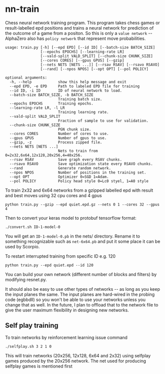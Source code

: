 # nn-train
Chess neural network training program. This program takes chess games or result-labelled
epd positions and trains a neural network for prediction of the outcome of a game from a positon. 
So this is only a `value network` -- AlphaZero also has `policy network` that represent move probabilities.

	usage: train.py [-h] [--epd EPD] [--id ID] [--batch-size BATCH_SIZE]
	                [--epochs EPOCHS] [--learning-rate LR]
	                [--vald-split VALD_SPLIT] [--chunk-size CHUNK_SIZE]
	                [--cores CORES] [--gpus GPUS] [--gzip]
	                [--nets NETS [NETS ...]] [--rsav RSAV] [--rsavo RSAVO]
	                [--rand] [--npos NPOS] [--opt OPT] [--pol POLICY]

	optional arguments:
	  -h, --help            show this help message and exit
	  --epd EPD, -e EPD     Path to labeled EPD file for training
	  --id ID, -i ID        ID of neural network to load.
	  --batch-size BATCH_SIZE, -b BATCH_SIZE
	                        Training batch size.
	  --epochs EPOCHS       Training epochs.
	  --learning-rate LR, -l LR
	                        Training learning rate.
	  --vald-split VALD_SPLIT
	                        Fraction of sample to use for validation.
	  --chunk-size CHUNK_SIZE
	                        PGN chunk size.
	  --cores CORES         Number of cores to use.
	  --gpus GPUS           Number of gpus to use.
	  --gzip, -z            Process zipped file.
	  --nets NETS [NETS ...]
	                        Nets to train from 0=2x32,6x64,12x128,20x256,4=40x256.
	  --rsav RSAV           Save graph every RSAV chunks.
	  --rsavo RSAVO         Save optimization state every RSAVO chunks.
	  --rand                Generate random network.
	  --npos NPOS           Number of positions in the training set.
	  --opt OPT             Optimizer 0=SGD 1=Adam.
	  --pol POLICY          Policy head style 0=Lc0 styel, 1=A0 style



To train 2x32 and 6x64 networks from a gzipped labelled epd with result and best moves using
32 cpu cores and 4 gpus
    
    python train.py --gzip --epd quiet.epd.gz --nets 0 1 --cores 32 --gpus 4

Then to convert your keras model to protobuf tensorflow format:
    
    ./convert.sh ID-1-model-0

You will get an `ID-1-model-0.pb` in the nets/ directory. Rename it to something recognizable such 
as `net-6x64.pb` and put it some place it can be used by Scorpio.

To restart interrupted training from specific ID e.g. 120
    
    python train.py --epd quiet.epd --id 120

You can build your own network (different number of blocks and filters) by modifying resnet.py.

It should also be easy to use other types of networks -- as long as you keep the input planes the same.
The input planes are hard-wired in the probing code (egbbdll) so you won't be able to use your networks
unless you change that as well. In the future, I plan to offload that to the network file to give the user
maximum flexibility in designing new networks.

## Self play training

To train networks by reinforcement learning issue command
   
    ./selfplay.sh 3 2 1 0

This will train networks (20x256, 12x128, 6x64 and 2x32) using selfplay games produced
by the 20x256 network. The net used for producing selfplay games is mentioned first